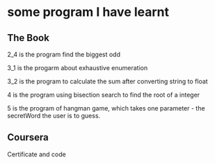 # some program I have learnt 
## The Book 
2_4 is the program find the biggest odd

3_1 is the progarm about exhaustive enumeration

3_2 is the program to calculate the sum after converting string to float

4 is the program using bisection search to find the root of a integer

5 is the program of hangman game, which takes one parameter - the secretWord the user is to guess. 
## Coursera
Certificate and code
